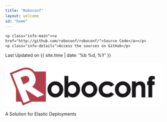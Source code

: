 ```yaml
---
title: "Roboconf"
layout: welcome
id: "home"
---
```


<div id="welcome-dl" class="button">
	<!--
	<p class="info-main"><a href="#">No Download Yet</a></p>
	<p class="info-details">still in development</p>
	-->
	
	<p class="info-main"><a href="http://github.com/roboconf/roboconf/">Source Code</a></p>
	<p class="info-details">Access the sources on GitHub</p>
</div>

<div id="last-update" class="button">
	Last Updated on {{ site.time | date: '%b %d, %Y' }}
</div>

<div id="welcome-logo">
	<p>
		<img src="/resources/img/roboconf.jpg" alt="Roboconf" />
	</p>
	<p class="welcome-desc">
		A Solution for Elastic Deployments
	</p>
</div>
